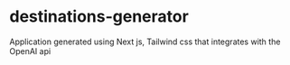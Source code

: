 # destinations-generator
Application generated using Next js, Tailwind css that integrates with the OpenAI api
